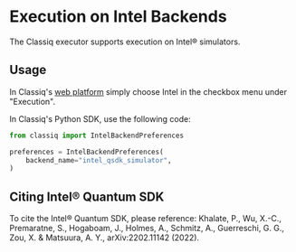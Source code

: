 # Execution on Intel Backends

The Classiq executor supports execution on Intel® simulators.

## Usage

In Classiq's [web platform](https://platform.classiq.io/) simply choose Intel in the checkbox menu under "Execution".

In Classiq's Python SDK, use the following code:

[comment]: DO_NOT_TEST

```python
from classiq import IntelBackendPreferences

preferences = IntelBackendPreferences(
    backend_name="intel_qsdk_simulator",
)
```

## Citing Intel® Quantum SDK

To cite the Intel® Quantum SDK, please reference:
Khalate, P., Wu, X.-C., Premaratne, S., Hogaboam, J., Holmes, A., Schmitz, A., Guerreschi, G. G., Zou, X. & Matsuura, A. Y., arXiv:2202.11142 (2022).
